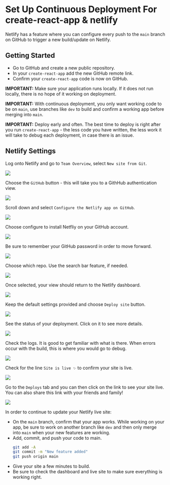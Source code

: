# Set Up Continuous Deployment For create-react-app & netlify

Netlify has a feature where you can configure every push to the `main` branch on GitHub to trigger a new build/update on Netlify.

## Getting Started

- Go to GitHub and create a new public repository.
- In your `create-react-app` add the new GitHub remote link.
- Confirm your `create-react-app` code is now on GitHub.

**IMPORTANT:** Make sure your application runs locally. If it does not run locally, there is no hope of it working on deployment.

**IMPORTANT:** With continuous deployment, you only want working code to be on `main`, use branches like `dev` to build and confirm a working app before merging into `main`.

**IMPORTANT:** Deploy early and often. The best time to deploy is right after you run `create-react-app` - the less code you have written, the less work it will take to debug each deployment, in case there is an issue. 

## Netlify Settings

Log onto Netlify and go to `Team Overview`, select `New site from Git`.

![](./assets/1.team-overview.png)

Choose the `GitHub` button - this will take you to a GithHub authentication view.

![](./assets/2.create-new-site.png)

Scroll down and select `Configure the Netlify app on GitHub`.

![](./assets/3.github-netlify-config.png)

Choose configure to install Netfliy on your GitHub account.

![](./assets/4.install-netlify-on-github.png)

Be sure to remember your GitHub password in order to move forward.

![](./assets/5.log-in-to-github.png)

Choose which repo. Use the search bar feature, if needed.

![](./assets/6.select-repos.png)

Once selected, your view should return to the Netlify dashboard.

![](./assets/7.choose-repo-on-netlify.png)

Keep the default settings provided and choose `Deploy site` button.

![](./assets/8.create-configure.png)

See the status of your deployment. Click on it to see more details.

![](./assets/9.see-status.png)

Check the logs. It is good to get familiar with what is there. When errors occur with the build, this is where you would go to debug.

![](./assets/10.check-logs.png)

Check for the line `Site is live ✨` to confirm your site is live.

![](./assets/11.site-is-live.png)

Go to the `Deploys` tab and you can then click on the link to see your site live. You can also share this link with your friends and family!

![](./assets/12.deploys-view.png)

In order to continue to update your Netlify live site:

- On the `main` branch, confirm that your app works. While working on your app, be sure to work on another branch like `dev` and then only merge into `main` when your new features are working.
- Add, commit, and push your code to main.
   ```bash
   git add -A
   git commit -m "New feature added"
   git push origin main
   ```
- Give your site a few minutes to build.
- Be sure to check the dashboard and live site to make sure everything is working right.
